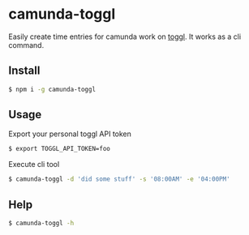 # camunda-toggl

Easily create time entries for camunda work on [toggl](https://toggl.com). It works as a cli command.

## Install

```sh
$ npm i -g camunda-toggl
```

## Usage

Export your personal toggl API token

```sh
$ export TOGGL_API_TOKEN=foo
```

Execute cli tool

```sh
$ camunda-toggl -d 'did some stuff' -s '08:00AM' -e '04:00PM'
```

## Help

```sh
$ camunda-toggl -h
```